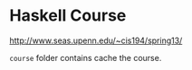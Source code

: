 # Haskell Course

http://www.seas.upenn.edu/~cis194/spring13/

`course` folder contains cache the course.